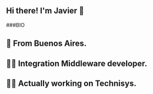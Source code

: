 ## Hi there! I'm Javier :wave:

###BIO
## :round_pushpin: From Buenos Aires.
## :technologist: Integration Middleware developer.
## :man_technologist: Actually working on Technisys.